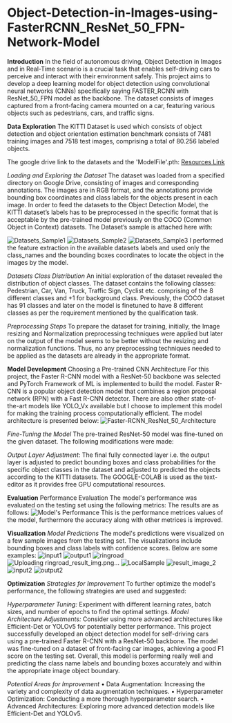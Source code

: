 # Object-Detection-in-Images-using-FasterRCNN_ResNet_50_FPN-Network-Model

**Introduction**
In the field of autonomous driving, Object Detection in Images and in Real-Time scenario is a crucial task that enables self-driving cars to perceive and interact with their environment 
safely. This project aims to develop a deep learning model for object detection using convolutional neural networks (CNNs) specifically saying FASTER_RCNN with ResNet_50_FPN model as the 
backbone. The dataset consists of images captured from a front-facing camera mounted on a car, featuring various objects such as pedestrians, cars, and traffic signs.

**Data Exploration**
The KITTI Dataset is used which consists of object detection and object orientation estimation benchmark consists of 7481 training images and 7518 test images, comprising a total of
80.256 labeled objects.

The google drive link to the datasets and the 'ModelFile'.pth: [Resources Link](https://bit.ly/3S7Wog6 )

*Loading and Exploring the Dataset*
The dataset was loaded from a specified directory on Google Drive, consisting of images and corresponding annotations. The images are in RGB format, and the annotations provide bounding
box coordinates and class labels for the objects present in each image.
In order to feed the datasets to the Object Detection Model, the KITTI dataset’s labels has to be preprocessed in the specific format that is acceptable by the pre-trained model previously
on the COCO (Common Object in Context) datasets.
The Dataset’s sample is attached here with:

![Datasets_Sample1](https://github.com/user-attachments/assets/e2b118b5-4d91-4902-ad80-e40d65c0f682)
![Datasets_Sample2](https://github.com/user-attachments/assets/9ea36fcc-7332-46e3-87ff-d67d196ca94a)
![Datasets_Sample3](https://github.com/user-attachments/assets/4034bf60-2f55-4622-ad6c-e6de9abede4d)
I performed the feature extraction in the available datasets labels and used only the class_names and the bounding boxes coordinates to locate the object in the images by the model.

*Datasets Class Distribution*
An initial exploration of the dataset revealed the distribution of object classes. The dataset contains the following classes: Pedestrian, Car, Van, Truck, Traffic Sign, Cyclist etc.
comprising of the 8 different classes and +1 for background class.
Previously, the COCO dataset has 91 classes and later on the model is finetuned to have 8 different classes as per the requirement mentioned by the qualification task.

*Preprocessing Steps*
To prepare the dataset for training, initially, the Image resizing and Normalization preprocessing techniques were applied but later on the output of the model seems to be better without the resizing and normalization functions. Thus, no any preprocessing techniques needed to be applied as the datasets are already in the appropriate format.

**Model Development**
Choosing a Pre-trained CNN Architecture
For this project, the Faster R-CNN model with a ResNet-50 backbone was selected and PyTorch Framework of ML is implemented to build the model. Faster R-CNN is a popular object detection model that combines a region proposal network (RPN) with a Fast R-CNN detector.
There are also other state-of-the-art models like YOLO_Vx available but I choose to implement this model for making the training process computationally efficient.
The model architecture is presented below:
![Faster-RCNN_ResNet_50_Architecture](https://github.com/user-attachments/assets/cc22413e-8c29-4dd4-b58f-a5d58d0d7bca)

*Fine-Tuning the Model*
The pre-trained ResNet-50 model was fine-tuned on the given dataset. The following modifications were made:

*Output Layer Adjustment*: The final fully connected layer i.e. the output layer is adjusted to predict bounding boxes and class probabilities for the specific object classes in the dataset and adjusted to predicted the objects according to the KITTI datasets.
The GOOGLE-COLAB is used as the text-editor as it provides free GPU computational resources.


**Evaluation**
Performance Evaluation
The model's performance was evaluated on the testing set using the following metrics:
The results are as follows:
![Model's Performance](https://github.com/user-attachments/assets/344a30f1-318a-4008-8451-0f63978cd0d8)
This is the performance metrices values of the model, furthermore the accuracy along with other metrices is improved.

**Visualization**
*Model Predictions*
The model's predictions were visualized on a few sample images from the testing set. The visualizations include bounding boxes and class labels with confidence scores. Below are some examples:
![input1](https://github.com/user-attachments/assets/1618d06d-abda-445f-954a-d60c78a07591)
![output1](https://github.com/user-attachments/assets/d359cfb3-986c-4345-97bf-01cfa0b8d0b1)
![ringroad](https://github.com/user-attachments/assets/e18c7f1c-ee94-4f12-bc53-9b726a6b231b)
![Uploading ringroad_result_img.png…]()
![LocalSample](https://github.com/user-attachments/assets/27e45093-a3d6-492e-b63a-956d5fc98a71)
![result_image_2](https://github.com/user-attachments/assets/15ad8b0b-d255-495c-b199-8efd28bc9fbb)
![input2](https://github.com/user-attachments/assets/546afeb8-43e0-4533-8489-8451478993c2)
![output2](https://github.com/user-attachments/assets/7a972efd-94e5-4d7a-9dd4-2d9cb25e8354)


**Optimization**
*Strategies for Improvement*
To further optimize the model's performance, the following strategies are used and suggested:

*Hyperparameter Tuning:* Experiment with different learning rates, batch sizes, and number of epochs to find the optimal settings.
*Model Architecture Adjustments:* Consider using more advanced architectures like Efficient-Det or YOLOv5 for potentially better performance.
This project successfully developed an object detection model for self-driving cars using a pre-trained Faster R-CNN with a ResNet-50 backbone. The model was fine-tuned on a dataset of front-facing car images, achieving a good F1 score on the testing set. Overall, this model is performing really well and predicting the class name labels and bounding boxes accurately and within the appropriate image object boundary. 

*Potential Areas for Improvement*
•	Data Augmentation: Increasing the variety and complexity of data augmentation techniques.
•	Hyperparameter Optimization: Conducting a more thorough hyperparameter search.
•	Advanced Architectures: Exploring more advanced detection models like Efficient-Det and YOLOv5.


